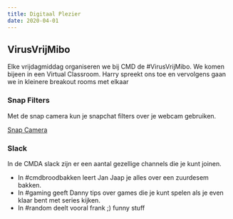 ```yaml
---
title: Digitaal Plezier
date: 2020-04-01
---
```


## VirusVrijMibo

Elke vrijdagmiddag organiseren we bij CMD de #VirusVrijMibo. We komen bijeen in een Virtual Classroom. Harry spreekt ons toe en vervolgens gaan we in kleinere breakout rooms met elkaar 

### Snap Filters

Met de snap camera kun je snapchat filters over je webcam gebruiken.

[Snap Camera](https://snapcamera.snapchat.com/)

### Slack
In de CMDA slack zijn er een aantal gezellige channels die je kunt joinen.
* In #cmdbroodbakken leert Jan Jaap je alles over een zuurdesem bakken.
* In #gaming geeft Danny tips over games die je kunt spelen als je even klaar bent met series kijken.
* In #random deelt vooral frank ;) funny stuff
